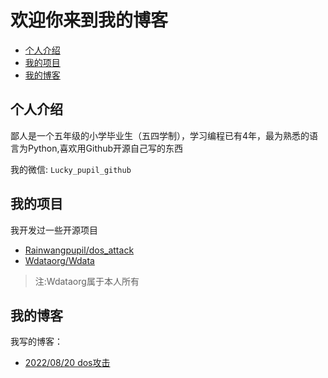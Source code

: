 # 欢迎你来到我的博客

- [个人介绍](#个人介绍)
- [我的项目](#我的项目)
- [我的博客](#我的博客)

## 个人介绍
鄙人是一个五年级的小学毕业生（五四学制），学习编程已有4年，最为熟悉的语言为Python,喜欢用Github开源自己写的东西

我的微信: `Lucky_pupil_github`

## 我的项目
我开发过一些开源项目
- [Rainwangpupil/dos_attack](https://github.com/Rainwangpupil/dos_attack)
- [Wdataorg/Wdata](https://github.com/Wdataorg/Wdata)
> 注:Wdataorg属于本人所有

## 我的博客
我写的博客：
- [2022/08/20 dos攻击](https://Rainwangpupil.github.io/blog/2022-08-20-dos_attack.html)
